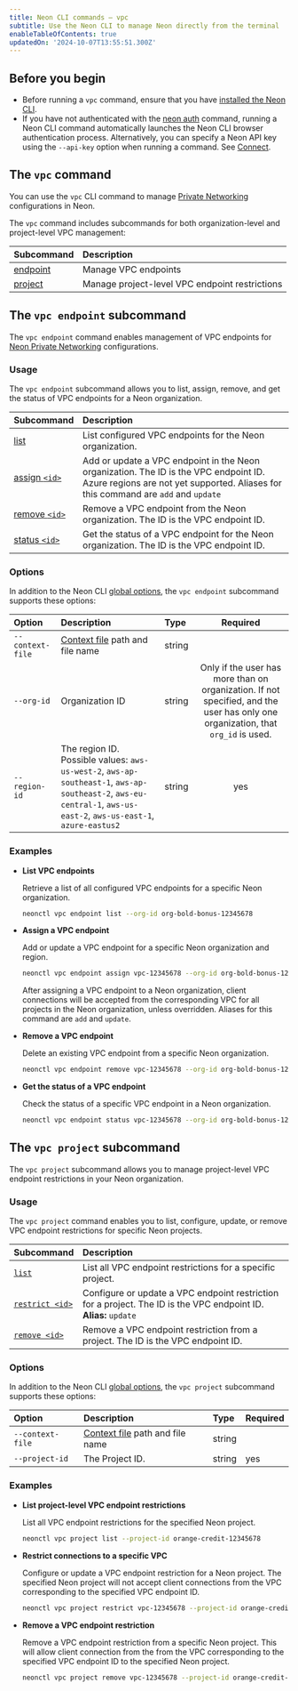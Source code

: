 ```yaml
---
title: Neon CLI commands — vpc
subtitle: Use the Neon CLI to manage Neon directly from the terminal
enableTableOfContents: true
updatedOn: '2024-10-07T13:55:51.300Z'
---
```


## Before you begin

- Before running a `vpc` command, ensure that you have [installed the Neon CLI](/docs/reference/cli-install).
- If you have not authenticated with the [neon auth](/docs/reference/cli-auth) command, running a Neon CLI command automatically launches the Neon CLI browser authentication process. Alternatively, you can specify a Neon API key using the `--api-key` option when running a command. See [Connect](/docs/reference/neon-cli#connect).

## The `vpc` command

You can use the `vpc` CLI command to manage [Private Networking](/docs/guides/neon-private-networking) configurations in Neon.

The `vpc` command includes subcommands for both organization-level and project-level VPC management:

| Subcommand                            | Description                                            |
| :------------------------------------ | :----------------------------------------------------- |
| [endpoint](#the-vpc-endpoint-command) | Manage VPC endpoints                                   |
| [project](#the-vpc-project-command)   | Manage project-level VPC endpoint restrictions         |

## The `vpc endpoint` subcommand

The `vpc endpoint` command enables management of VPC endpoints for [Neon Private Networking](https://neon.tech/docs/guides/neon-private-networking) configurations.

### Usage

The `vpc endpoint` subcommand allows you to list, assign, remove, and get the status of VPC endpoints for a Neon organization.

| Subcommand        | Description                                                               |
| :---------------- | :------------------------------------------------------------------------ |
| [list](#list)     | List configured VPC endpoints for the Neon organization.                  |
| [assign `<id>`](#assign) | Add or update a VPC endpoint in the Neon organization. The ID is the VPC endpoint ID. Azure regions are not yet supported. Aliases for this command are `add` and `update` |
| [remove `<id>`](#remove) | Remove a VPC endpoint from the Neon organization. The ID is the VPC endpoint ID. |
| [status `<id>`](#status) | Get the status of a VPC endpoint for the Neon organization. The ID is the VPC endpoint ID. |

### Options

In addition to the Neon CLI [global options](/docs/reference/neon-cli#global-options), the `vpc endpoint` subcommand supports these options:

| Option        | Description                                                                                                                                                        | Type   |                                                             Required                                                             |
| :------------ | :----------------------------------------------------------------------------------------------------------------------------------------------------------------- | :----- | :------------------------------------------------------------------------------------------------------------------------------: |
| `--context-file` | [Context file](/docs/reference/cli-set-context#using-a-named-context-file) path and file name                                                                   | string |                                                                                                                                  |
| `--org-id`    | Organization ID                                                                                                                                                    | string | Only if the user has more than on organization. If not specified, and the user has only one organization, that `org_id` is used. |
| `--region-id` | The region ID. Possible values: `aws-us-west-2`, `aws-ap-southeast-1`, `aws-ap-southeast-2`, `aws-eu-central-1`, `aws-us-east-2`, `aws-us-east-1`, `azure-eastus2` | string |                                                               yes                                                                |

### Examples

- **List VPC endpoints**

  Retrieve a list of all configured VPC endpoints for a specific Neon organization.

  ```bash
  neonctl vpc endpoint list --org-id org-bold-bonus-12345678
  ```

- **Assign a VPC endpoint**

  Add or update a VPC endpoint for a specific Neon organization and region.

  ```bash
  neonctl vpc endpoint assign vpc-12345678 --org-id org-bold-bonus-12345678 --region-id aws-us-east-1
  ```

  After assigning a VPC endpoint to a Neon organization, client connections will be accepted from the corresponding VPC for all projects in the Neon organization, unless overridden. Aliases for this command are `add` and `update`.

- **Remove a VPC endpoint**

  Delete an existing VPC endpoint from a specific Neon organization.

  ```bash
  neonctl vpc endpoint remove vpc-12345678 --org-id org-bold-bonus-12345678
  ```

- **Get the status of a VPC endpoint**

  Check the status of a specific VPC endpoint in a Neon organization.

  ```bash
  neonctl vpc endpoint status vpc-12345678 --org-id org-bold-bonus-12345678
  ```

## The `vpc project` subcommand

The `vpc project` subcommand allows you to manage project-level VPC endpoint restrictions in your Neon organization.

### Usage

The `vpc project` command enables you to list, configure, update, or remove VPC endpoint restrictions for specific Neon projects.

| Subcommand             | Description                                                                                      |
|:-----------------------|:-------------------------------------------------------------------------------------------------|
| [`list`](#list)        | List all VPC endpoint restrictions for a specific project.                                      |
| [`restrict <id>`](#restrict) | Configure or update a VPC endpoint restriction for a project. The ID is the VPC endpoint ID. <br> **Alias:** `update` |
| [`remove <id>`](#remove)   | Remove a VPC endpoint restriction from a project. The ID is the VPC endpoint ID.            |


### Options

In addition to the Neon CLI [global options](/docs/reference/neon-cli#global-options), the `vpc project` subcommand supports these options:

| Option          | Description                                                                                         | Type   | Required |
|:---------------|:----------------------------------------------------------------------------------------------------|:------|:---------|
| `--context-file` | [Context file](/docs/reference/cli-set-context#using-a-named-context-file) path and file name | string |          |
| `--project-id`  | The Project ID.                                                                                    | string | yes      |


### Examples

- **List project-level VPC endpoint restrictions**

  List all VPC endpoint restrictions for the specified Neon project.

  ```bash
  neonctl vpc project list --project-id orange-credit-12345678

  ```

- **Restrict connections to a specific VPC**

  Configure or update a VPC endpoint restriction for a Neon project. The specified Neon project will not accept client connections from the VPC corresponding to the specified VPC endpoint ID.

  ```bash
  neonctl vpc project restrict vpc-12345678 --project-id orange-credit-12345678
  ```

- **Remove a VPC endpoint restriction**

  Remove a VPC endpoint restriction from a specific Neon project. This will allow client connection from the from the VPC corresponding to the specified VPC endpoint ID to the specified Neon project.

  ```bash
  neonctl vpc project remove vpc-12345678 --project-id orange-credit-12345678
  ```

<NeedHelp/>
